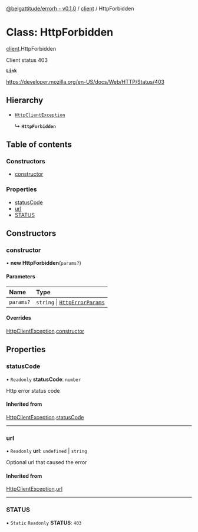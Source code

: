 [@belgattitude/errorh - v0.1.0](../README.md) / [client](../modules/client.md) / HttpForbidden

# Class: HttpForbidden

[client](../modules/client.md).HttpForbidden

Client status 403

**`Link`**

https://developer.mozilla.org/en-US/docs/Web/HTTP/Status/403

## Hierarchy

- [`HttpClientException`](base.HttpClientException.md)

  ↳ **`HttpForbidden`**

## Table of contents

### Constructors

- [constructor](client.HttpForbidden.md#constructor)

### Properties

- [statusCode](client.HttpForbidden.md#statuscode)
- [url](client.HttpForbidden.md#url)
- [STATUS](client.HttpForbidden.md#status)

## Constructors

### constructor

• **new HttpForbidden**(`params?`)

#### Parameters

| Name      | Type                                                                 |
| :-------- | :------------------------------------------------------------------- |
| `params?` | `string` \| [`HttpErrorParams`](../modules/types.md#httperrorparams) |

#### Overrides

[HttpClientException](base.HttpClientException.md).[constructor](base.HttpClientException.md#constructor)

## Properties

### statusCode

• `Readonly` **statusCode**: `number`

Http error status code

#### Inherited from

[HttpClientException](base.HttpClientException.md).[statusCode](base.HttpClientException.md#statuscode)

---

### url

• `Readonly` **url**: `undefined` \| `string`

Optional url that caused the error

#### Inherited from

[HttpClientException](base.HttpClientException.md).[url](base.HttpClientException.md#url)

---

### STATUS

▪ `Static` `Readonly` **STATUS**: `403`
